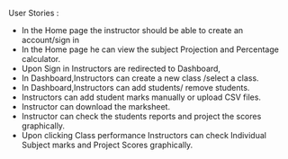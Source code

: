 User Stories :

* In the Home page the instructor should be able to create an account/sign in
* In the Home page he can view the subject Projection and Percentage calculator.
* Upon Sign in Instructors are redirected to Dashboard,
* In Dashboard,Instructors can create a new class /select a class.
* In Dashboard,Instructors can add students/ remove students.
* Instructors can add student marks manually or upload CSV files.
* Instructor can download the marksheet.
* Instructor can check the students reports and project the scores graphically.
* Upon clicking Class performance Instructors can check Individual Subject marks and Project Scores graphically.